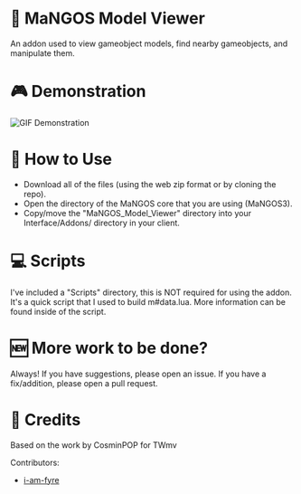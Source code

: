 # 🥭 MaNGOS Model Viewer
An addon used to view gameobject models, find nearby gameobjects, and manipulate them.

# 🎮 Demonstration
![GIF Demonstration](https://github.com/i-am-fyre/repo-gifs/blob/main/m2-px-238-example-lowest-quality.gif)

# 📑 How to Use
- Download all of the files (using the web zip format or by cloning the repo).
- Open the directory of the MaNGOS core that you are using (MaNGOS3).
- Copy/move the "MaNGOS_Model_Viewer" directory into your Interface/Addons/ directory in your client.

# 💻 Scripts
I've included a "Scripts" directory, this is NOT required for using the addon. It's a quick script that I used to build m#data.lua.
More information can be found inside of the script.

# 🆕 More work to be done?
Always! If you have suggestions, please open an issue. If you have a fix/addition, please open a pull request.

# 📨 Credits
Based on the work by CosminPOP for TWmv

Contributors:
- [i-am-fyre](https://github.com/i-am-fyre)
